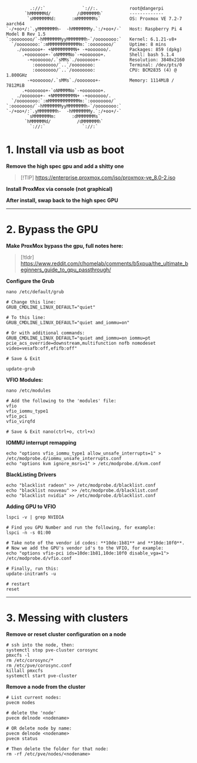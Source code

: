 ```
         .://:`              `://:.            root@dangerpi 
       `hMMMMMMd/          /dMMMMMMh`          ------------- 
        `sMMMMMMMd:      :mMMMMMMMs`           OS: Proxmox VE 7.2-7 aarch64 
`-/+oo+/:`.yMMMMMMMh-  -hMMMMMMMy.`:/+oo+/-`   Host: Raspberry Pi 4 Model B Rev 1.5 
`:oooooooo/`-hMMMMMMMyyMMMMMMMh-`/oooooooo:`   Kernel: 6.1.21-v8+ 
  `/oooooooo:`:mMMMMMMMMMMMMm:`:oooooooo/`     Uptime: 8 mins 
    ./ooooooo+- +NMMMMMMMMN+ -+ooooooo/.       Packages: 859 (dpkg) 
      .+ooooooo+-`oNMMMMNo`-+ooooooo+.         Shell: bash 5.1.4 
        -+ooooooo/.`sMMs`./ooooooo+-           Resolution: 3840x2160 
          :oooooooo/`..`/oooooooo:             Terminal: /dev/pts/0 
          :oooooooo/`..`/oooooooo:             CPU: BCM2835 (4) @ 1.800GHz 
        -+ooooooo/.`sMMs`./ooooooo+-           Memory: 1114MiB / 7812MiB 
      .+ooooooo+-`oNMMMMNo`-+ooooooo+.
    ./ooooooo+- +NMMMMMMMMN+ -+ooooooo/.                               
  `/oooooooo:`:mMMMMMMMMMMMMm:`:oooooooo/`                             
`:oooooooo/`-hMMMMMMMyyMMMMMMMh-`/oooooooo:`
`-/+oo+/:`.yMMMMMMMh-  -hMMMMMMMy.`:/+oo+/-`
        `sMMMMMMMm:      :dMMMMMMMs`
       `hMMMMMMd/          /dMMMMMMh`
         `://:`              `://:`
```

#  1. Install via usb as boot

**Remove the high spec gpu and add a shitty one**

> [!TIP] https://enterprise.proxmox.com/iso/proxmox-ve_8.0-2.iso

**Install ProxMox via console (not graphical)**

**After install, swap back to the high spec GPU**

---
#  2. Bypass the GPU

**Make ProxMox bypass the gpu, full notes here:**

>[!tldr] https://www.reddit.com/r/homelab/comments/b5xpua/the_ultimate_beginners_guide_to_gpu_passthrough/


**Configure the Grub**

```
nano /etc/default/grub

# Change this line:
GRUB_CMDLINE_LINUX_DEFAULT="quiet"

# To this line:
GRUB_CMDLINE_LINUX_DEFAULT="quiet amd_iommu=on"

# Or with additional commands:
GRUB_CMDLINE_LINUX_DEFAULT="quiet amd_iommu=on iommu=pt pcie_acs_override=downstream,multifunction nofb nomodeset video=vesafb:off,efifb:off"

# Save & Exit

update-grub
```


**VFIO Modules:**

```
nano /etc/modules

# Add the following to the 'modules' file:
vfio
vfio_iommu_type1
vfio_pci
vfio_virqfd

# Save & Exit nano(ctrl+o, ctrl+x)
```


**IOMMU interrupt remapping**

```
echo "options vfio_iommu_type1 allow_unsafe_interrupts=1" > /etc/modprobe.d/iommu_unsafe_interrupts.conf
echo "options kvm ignore_msrs=1" > /etc/modprobe.d/kvm.conf
```


**BlackListing Drivers**

```
echo "blacklist radeon" >> /etc/modprobe.d/blacklist.conf
echo "blacklist nouveau" >> /etc/modprobe.d/blacklist.conf
echo "blacklist nvidia" >> /etc/modprobe.d/blacklist.conf
```


**Adding GPU to VFIO**

```
lspci -v | grep NVIDIA

# Find you GPU Number and run the following, for example:
lspci -n -s 01:00

# Take note of the vendor id codes: **10de:1b81** and **10de:10f0**.
# Now we add the GPU's vendor id's to the VFIO, for example:
echo "options vfio-pci ids=10de:1b81,10de:10f0 disable_vga=1"> /etc/modprobe.d/vfio.conf

# Finally, run this:
update-initramfs -u

# restart
reset
```


---

#  3. Messing with clusters

**Remove or reset cluster configuration on a node**

```
# ssh into the node, then:
systemctl stop pve-cluster corosync  
pmxcfs -l  
rm /etc/corosync/*  
rm /etc/pve/corosync.conf  
killall pmxcfs  
systemctl start pve-cluster

```

**Remove a node from the cluster**
```
# List current nodes:
pvecm nodes

# delete the 'node'
pvecm delnode <nodename>

# OR delete node by name:
pvecm delnode <nodename>
pvecm status

# Then delete the folder for that node:
rm -rf /etc/pve/nodes/<nodename>

```
